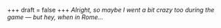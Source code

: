 
+++
draft = false
+++
_Alright, so maybe I went a bit crazy too during the game &mdash; but hey, when in Rome..._
